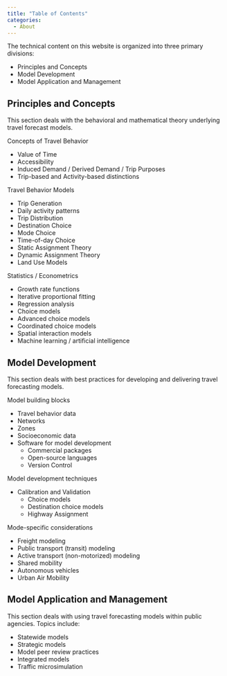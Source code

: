 ```yaml
---
title: "Table of Contents"
categories:
  - About
---
```


The technical content on this website is organized into three primary divisions:
  - Principles and Concepts
  - Model Development
  - Model Application and Management


## Principles and Concepts
This section deals with the behavioral and mathematical theory underlying travel
forecast models.

Concepts of Travel Behavior
* Value of Time
* Accessibility
* Induced Demand / Derived Demand / Trip Purposes
* Trip-based and Activity-based distinctions

Travel Behavior Models
* Trip Generation
* Daily activity patterns
* Trip Distribution
* Destination Choice
* Mode Choice
* Time-of-day Choice
* Static Assignment Theory
* Dynamic Assignment Theory
* Land Use Models

Statistics / Econometrics
* Growth rate functions
* Iterative proportional fitting
* Regression analysis
* Choice models
* Advanced choice models
* Coordinated choice models
* Spatial interaction models
* Machine learning / artificial intelligence

## Model Development
This section deals with best practices for developing and delivering travel forecasting models.

Model building blocks
* Travel behavior data
* Networks
* Zones
* Socioeconomic data
* Software for model development
  - Commercial packages
  - Open-source languages
  - Version Control

Model development techniques
* Calibration and Validation
  - Choice models
  - Destination choice models
  - Highway Assignment

Mode-specific considerations
* Freight modeling
* Public transport (transit) modeling
* Active transport (non-motorized) modeling
* Shared mobility
* Autonomous vehicles
* Urban Air Mobility

## Model Application and Management
This section deals with using travel forecasting models within public agencies. Topics include:
* Statewide models
* Strategic models
* Model peer review practices
* Integrated models
* Traffic microsimulation
